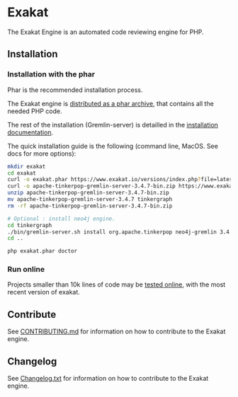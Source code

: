 # Exakat

The Exakat Engine is an automated code reviewing engine for PHP. 

## Installation

### Installation with the phar

Phar is the recommended installation process.

The Exakat engine is [distributed as a phar archive](https://www.exakat.io/download-exakat/), that contains all the needed PHP code. 

The rest of the installation (Gremlin-server) is detailled in the [installation documentation](https://exakat.readthedocs.io/en/latest/Installation.html).

The quick installation guide is the following (command line, MacOS. See docs for more options): 

```bash
mkdir exakat
cd exakat
curl -o exakat.phar https://www.exakat.io/versions/index.php?file=latest
curl -o apache-tinkerpop-gremlin-server-3.4.7-bin.zip https://www.exakat.io/versions/apache-tinkerpop-gremlin-server-3.4.7-bin.zip
unzip apache-tinkerpop-gremlin-server-3.4.7-bin.zip
mv apache-tinkerpop-gremlin-server-3.4.7 tinkergraph
rm -rf apache-tinkerpop-gremlin-server-3.4.7-bin.zip

# Optional : install neo4j engine.
cd tinkergraph
./bin/gremlin-server.sh install org.apache.tinkerpop neo4j-gremlin 3.4.7
cd ..

php exakat.phar doctor
```

### Run online

Projects smaller than 10k lines of code may be [tested online](http://www.exakat.io/free-trial/), with the most recent version of exakat. 

## Contribute

See [CONTRIBUTING.md](https://github.com/exakat/exakat/blob/master/CONTRIBUTING.md) for information on how to contribute to the Exakat engine.

## Changelog

See [Changelog.txt](https://github.com/exakat/exakat/blob/master/ChangeLog.txt) for information on how to contribute to the Exakat engine.

